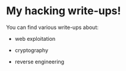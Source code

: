# My hacking write-ups!

You can find various write-ups about:

- web exploitation

- cryptography

- reverse engineering
